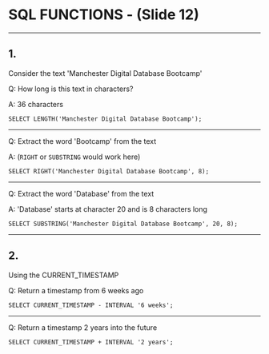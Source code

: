 # SQL FUNCTIONS - (Slide 12)

---

## 1.
Consider the text 'Manchester Digital Database Bootcamp'

Q: How long is this text in characters?

A: 36 characters
```
SELECT LENGTH('Manchester Digital Database Bootcamp');
```

---

Q: Extract the word 'Bootcamp' from the text

A: (`RIGHT` or `SUBSTRING` would work here)
```
SELECT RIGHT('Manchester Digital Database Bootcamp', 8);
```

---

Q: Extract the word 'Database' from the text

A: 'Database' starts at character 20 and is 8 characters long
```
SELECT SUBSTRING('Manchester Digital Database Bootcamp', 20, 8);
```

---

## 2.
Using the CURRENT_TIMESTAMP

Q: Return a timestamp from 6 weeks ago
```
SELECT CURRENT_TIMESTAMP - INTERVAL '6 weeks';
```

---

Q: Return a timestamp 2 years into the future
```
SELECT CURRENT_TIMESTAMP + INTERVAL '2 years';
```